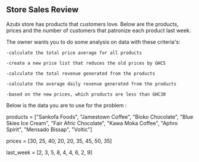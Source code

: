 ## Store Sales Review


Azubi store has products that customers love. Below are the products, prices and the number of customers that patronize each product last week.

The owner wants you to do some analysis on data with these criteria's:

    -calculate the total price average for all products

    -create a new price list that reduces the old prices by GHC5

    -calculate the total revenue generated from the products

    -calculate the average daily revenue generated from the products

    -based on the new prices, which products are less than GHC30 

Below is the data you are to use for the problem :

products = ["Sankofa Foods", "Jamestown Coffee", "Bioko Chocolate", "Blue Skies Ice Cream", "Fair Afric Chocolate", "Kawa Moka Coffee", "Aphro Spirit", "Mensado Bissap", "Voltic"]

prices = [30, 25, 40, 20, 20, 35, 45, 50, 35]

last_week = [2, 3, 5, 8, 4, 4, 6, 2, 9]